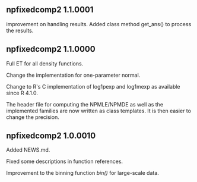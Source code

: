 ## npfixedcomp2 1.1.0001

improvement on handling results. Added class method get_ans() to process the results.

## npfixedcomp2 1.1.0000

Full ET for all density functions.

Change the implementation for one-parameter normal.

Change to R's C implementation of log1pexp and log1mexp as available since R 4.1.0.

The header file for computing the NPMLE/NPMDE as well as the implemented families
are now written as class templates. It is then easier to change the precision.

## npfixedcomp2 1.0.0010

Added NEWS.md.

Fixed some descriptions in function references.

Improvement to the binning function *bin()* for large-scale data. 